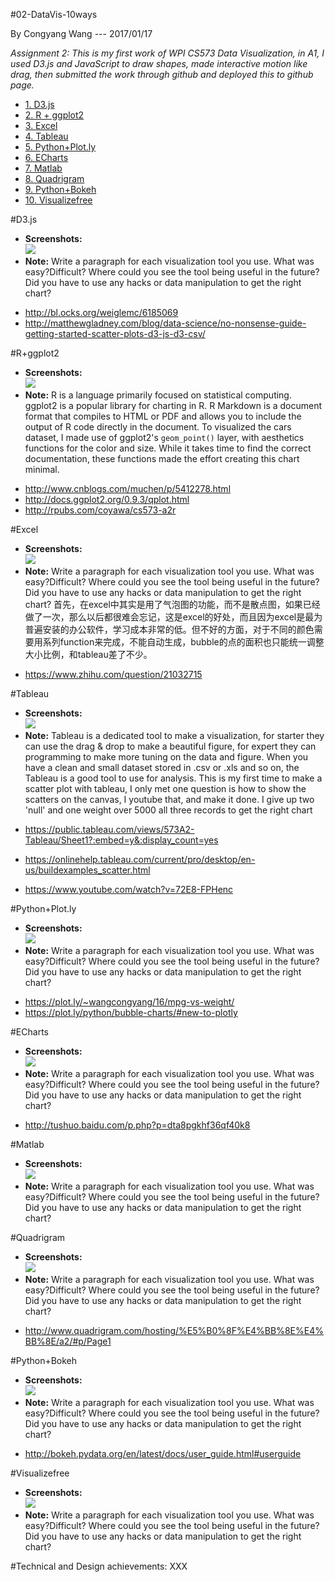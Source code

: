 #02-DataVis-10ways

By Congyang Wang --- 2017/01/17

*Assignment 2: This is my first work of WPI CS573 Data Visualization, in A1, I used D3.js and JavaScript to draw shapes, made interactive motion like drag, then submitted the work through github and deployed this to github page.*

* [1. D3.js](#D3.js)
* [2. R + ggplot2](#R+ggplot2)
* [3. Excel](#Excel)
* [4. Tableau](#Tableau)
* [5. Python+Plot.ly](#Python+Plot.ly)
* [6. ECharts](#ECharts)
* [7. Matlab](#Matlab)
* [8. Quadrigram](#Quadrigram)
* [9. Python+Bokeh](#Python+Bokeh)
* [10. Visualizefree](#Visualizefree)

#D3.js
- **Screenshots:**  
![](d3js/a2-congyang.jpg)
- **Note:**
Write a paragraph for each visualization tool you use. What was easy?Difficult? Where could you see the tool being useful in the future? Did you have to use any hacks or data manipulation to get the right chart?  
* http://bl.ocks.org/weiglemc/6185069
* http://matthewgladney.com/blog/data-science/no-nonsense-guide-getting-started-scatter-plots-d3-js-d3-csv/

#R+ggplot2
- **Screenshots:**  
![](r-ggplot2/a2-congyang.jpg)
- **Note:** R is a language primarily focused on statistical computing.
ggplot2 is a popular library for charting in R.
R Markdown is a document format that compiles to HTML or PDF and allows you to include the output of R code directly in the document.
To visualized the cars dataset, I made use of ggplot2's `geom_point()` layer, with aesthetics functions for the color and size.
While it takes time to find the correct documentation, these functions made the effort creating this chart minimal.

* http://www.cnblogs.com/muchen/p/5412278.html
* http://docs.ggplot2.org/0.9.3/qplot.html
* http://rpubs.com/coyawa/cs573-a2r

#Excel

- **Screenshots:**  
![](excel/a2-congyang.jpg)
- **Note:**
Write a paragraph for each visualization tool you use. What was easy?Difficult? Where could you see the tool being useful in the future? Did you have to use any hacks or data manipulation to get the right chart?
首先，在excel中其实是用了气泡图的功能，而不是散点图，如果已经做了一次，那么以后都很难会忘记，这是excel的好处，而且因为excel是最为普遍安装的办公软件，学习成本非常的低。但不好的方面，对于不同的颜色需要用系列function来完成，不能自动生成，bubble的点的面积也只能统一调整大小比例，和tableau差了不少。
* https://www.zhihu.com/question/21032715

#Tableau

- **Screenshots:**  
![](tableau/a2-congyang.jpg)
- **Note:**
Tableau is a dedicated tool to make a visualization, for starter they can use the drag & drop to make a beautiful figure, for expert they can programming to make more tuning on the data and figure. When you have a clean and small dataset stored in .csv or .xls and so on, the Tableau is a good tool to use for analysis. This is my first time to make a scatter plot with tableau, I only met one question is how to show the scatters on the canvas, I youtube that, and make it done.
I give up two 'null' and one weight over 5000 all three records to get the right chart
* https://public.tableau.com/views/573A2-Tableau/Sheet1?:embed=y&:display_count=yes

* https://onlinehelp.tableau.com/current/pro/desktop/en-us/buildexamples_scatter.html
* https://www.youtube.com/watch?v=72E8-FPHenc

#Python+Plot.ly

- **Screenshots:**  
![](python-plotly/a2-congyang.jpg)
- **Note:**
Write a paragraph for each visualization tool you use. What was easy?Difficult? Where could you see the tool being useful in the future? Did you have to use any hacks or data manipulation to get the right chart?

* https://plot.ly/~wangcongyang/16/mpg-vs-weight/
* https://plot.ly/python/bubble-charts/#new-to-plotly

#ECharts

- **Screenshots:**  
![](echarts/a2-congyang.jpg)
- **Note:**
Write a paragraph for each visualization tool you use. What was easy?Difficult? Where could you see the tool being useful in the future? Did you have to use any hacks or data manipulation to get the right chart?  
* http://tushuo.baidu.com/p.php?p=dta8pgkhf36qf40k8

#Matlab

- **Screenshots:**  
![](matlab/a2-congyang.jpg)
- **Note:**
Write a paragraph for each visualization tool you use. What was easy?Difficult? Where could you see the tool being useful in the future? Did you have to use any hacks or data manipulation to get the right chart?

#Quadrigram

- **Screenshots:**  
![](quadrigram/a2-congyang.jpg)
- **Note:**
Write a paragraph for each visualization tool you use. What was easy?Difficult? Where could you see the tool being useful in the future? Did you have to use any hacks or data manipulation to get the right chart?

* http://www.quadrigram.com/hosting/%E5%B0%8F%E4%BB%8E%E4%BB%8E/a2/#p/Page1

#Python+Bokeh

- **Screenshots:**  
![](python-bokeh/a2-congyang.png)
- **Note:**
Write a paragraph for each visualization tool you use. What was easy?Difficult? Where could you see the tool being useful in the future? Did you have to use any hacks or data manipulation to get the right chart?  
* http://bokeh.pydata.org/en/latest/docs/user_guide.html#userguide

#Visualizefree

- **Screenshots:**  
![](visualizefree/a2-congyang.jpg)
- **Note:**
Write a paragraph for each visualization tool you use. What was easy?Difficult? Where could you see the tool being useful in the future? Did you have to use any hacks or data manipulation to get the right chart?

#Technical and Design achievements:
XXX


